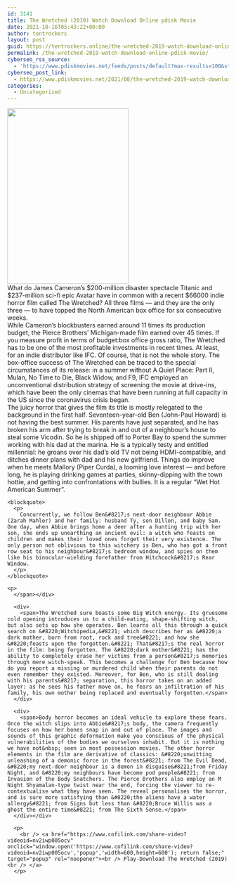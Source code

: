 ```yaml
---
id: 3141
title: The Wretched (2019) Watch Download Online pdisk Movie
date: 2021-10-16T05:43:22+00:00
author: tentrockers
layout: post
guid: https://tentrockers.online/the-wretched-2019-watch-download-online-pdisk-movie/
permalink: /the-wretched-2019-watch-download-online-pdisk-movie/
cyberseo_rss_source:
  - 'https://www.pdiskmovies.net/feeds/posts/default?max-results=100&start-index=901'
cyberseo_post_link:
  - https://www.pdiskmovies.net/2021/08/the-wretched-2019-watch-download-online.html
categories:
  - Uncategorized
---
```

<div class="separator">
  <a href="https://1.bp.blogspot.com/-qTC2nZXw3oE/YRuB4gu-W4I/AAAAAAAAacQ/Z6oNfvQ0EUEWQsQ0giumWDz9ZHAxy6ZZwCLcBGAsYHQ/s420/The%2BWretched%2B%25282019%2529%2BWatch%2BDownload%2BOnline%2Bpdisk%2BMovie.jpeg"><img loading="lazy" border="0" data-original-height="420" data-original-width="290" height="400" src="https://1.bp.blogspot.com/-qTC2nZXw3oE/YRuB4gu-W4I/AAAAAAAAacQ/Z6oNfvQ0EUEWQsQ0giumWDz9ZHAxy6ZZwCLcBGAsYHQ/w276-h400/The%2BWretched%2B%25282019%2529%2BWatch%2BDownload%2BOnline%2Bpdisk%2BMovie.jpeg" width="276" /></a>
</div>



<div>
  <div>
    <span>What do James Cameron&#8217;s $200-million disaster spectacle Titanic and $237-million sci-fi epic Avatar have in common with a recent $66000 indie horror film called The Wretched? All three films — and they are the only three — to have topped the North American box office for six consecutive weeks.</span>
  </div>
  
  <div>
    <span>While Cameron&#8217;s blockbusters earned around 11 times its production budget, the Pierce Brothers&#8217; Michigan-made film earned over 45 times. If you measure profit in terms of budget:box office gross ratio, The Wretched has to be one of the most profitable investments in recent times. At least, for an indie distributor like IFC. Of course, that is not the whole story. The box-office success of The Wretched can be traced to the special circumstances of its release: in a summer without A Quiet Place: Part II, Mulan, No Time to Die, Black Widow, and F9, IFC employed an unconventional distribution strategy of screening the movie at drive-ins, which have been the only cinemas that have been running at full capacity in the US since the coronavirus crisis began.</span>
  </div>
  
  <div>
    <span>The juicy horror that gives the film its title is mostly relegated to the background in the first half. Seventeen-year-old Ben (John-Paul Howard) is not having the best summer. His parents have just separated, and he has broken his arm after trying to break in and out of a neighbour&#8217;s house to steal some Vicodin. So he is shipped off to Porter Bay to spend the summer working with his dad at the marina. He is a typically testy and entitled millennial: he groans over his dad&#8217;s old TV not being HDMI-compatible, and ditches dinner plans with dad and his new girlfriend. Things do improve when he meets Mallory (Piper Curda), a looming love interest — and before long, he is playing drinking games at parties, skinny-dipping with the town hottie, and getting into confrontations with bullies. It is a regular &#8220;Wet Hot American Summer&#8221;.</span>
  </div>
  
  <div>
    <span></p> 
    
    <blockquote>
      <p>
        Concurrently, we follow Ben&#8217;s next-door neighbour Abbie (Zarah Mahler) and her family: husband Ty, son Dillon, and baby Sam. One day, when Abbie brings home a deer after a hunting trip with her son, she ends up unearthing an ancient evil: a witch who feasts on children and makes their loved ones forget their very existence. The only person not oblivious to this witchery is Ben, who has got a front row seat to his neighbour&#8217;s bedroom window, and spies on them like his binocular-wielding forefather from Hitchcock&#8217;s Rear Window.
      </p>
    </blockquote>
    
    <p>
      </span></div> 
      
      <div>
        <span>The Wretched sure boasts some Big Witch energy. Its gruesome cold opening introduces us to a child-eating, shape-shifting witch, but also sets up how she operates. Ben learns all this through a quick search on &#8220;Witchipedia,&#8221; which describes her as &#8220;a dark mother, born from root, rock and tree&#8221; and how she &#8220;feasts upon the forgotten.&#8221; That&#8217;s the real horror in the film: being forgotten. The &#8220;dark mother&#8221; has the ability to completely erase her victims from a person&#8217;s memories through mere witch-speak. This becomes a challenge for Ben because how do you report a missing or murdered child when their parents do not even remember they existed. Moreover, for Ben, who is still dealing with his parents&#8217; separation, this horror takes on an added layer: as he sees his father move on, he fears an infiltration of his family, his own mother being replaced and eventually forgotten.</span>
      </div>
      
      <div>
        <span>Body horror becomes an ideal vehicle to explore these fears. Once the witch slips into Abbie&#8217;s body, the camera frequently focuses on how her bones snap in and out of place. The images and sounds of this graphic deformation make you conscious of the physical vulnerabilities of the bodies we ourselves inhabit. But it is nothing we have not&nbsp; seen in most possession movies. The other horror elements in the film are derivative of classics: &#8220;unwitting unleashing of a demonic force in the forest&#8221; from The Evil Dead, &#8220;my next-door neighbour is a demon in disguise&#8221;from Friday Night, and &#8220;my neighbours have become pod people&#8221; from Invasion of the Body Snatchers. The Pierce Brothers also employ an M Night Shyamalan-type twist near the end, forcing the viewer to re-contextualise what they have seen. The reveal personalises the horror, and is sure more satisfying than &#8220;the aliens have a water allergy&#8221; from Signs but less than &#8220;Bruce Willis was a ghost the entire time&#8221; from The Sixth Sense.</span>
      </div></div> 
      
      <p>
        <br /> <a href="https://www.cofilink.com/share-video?videoid=nv2iwp005ocv" onclick="window.open('https://www.cofilink.com/share-video?videoid=nv2iwp005ocv','popup','width=600,height=600'); return false;" target="popup" rel="noopener"><br /> Play-Download The Wretched (2019)<br /> </a>
      </p>